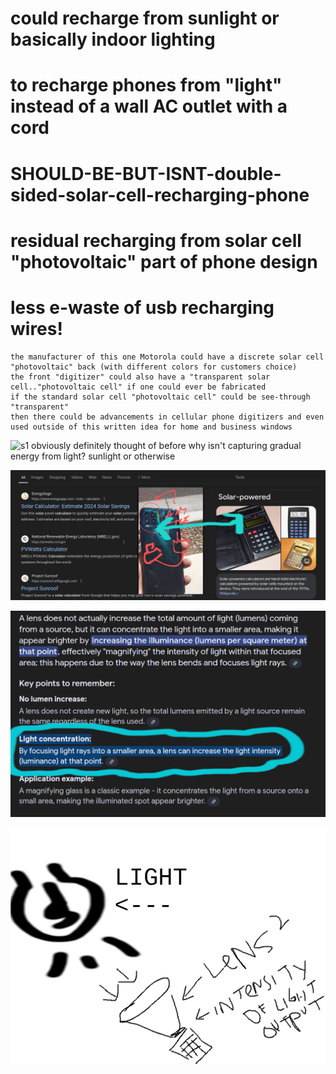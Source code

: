# could recharge from sunlight or basically indoor lighting 

# to recharge phones from "light" instead of a wall AC outlet with a cord

# SHOULD-BE-BUT-ISNT-double-sided-solar-cell-recharging-phone

# residual recharging from solar cell "photovoltaic" part of phone design

# less e-waste of usb recharging wires!
```
the manufacturer of this one Motorola could have a discrete solar cell "photovoltaic" back (with different colors for customers choice)
the front "digitizer" could also have a "transparent solar cell.."photovoltaic cell" if one could ever be fabricated
if the standard solar cell "photovoltaic cell" could be see-through "transparent"
then there could be advancements in cellular phone digitizers and even used outside of this written idea for home and business windows
```
![s1](https://github.com/c4pt000/double-sided-solar-cell-recharging-phone/blob/main/ezgif-1-a6ca557c20.gif)
obviously definitely thought of before why isn't capturing gradual energy from light? sunlight or otherwise


![s1](https://raw.githubusercontent.com/c4pt00/double-sided-solar-cell-recharging-phone/refs/heads/main/1970s.png)

![s1](https://raw.githubusercontent.com/c4pt00/double-sided-solar-cell-recharging-phone/refs/heads/main/increase-inside-of-small-area.png)

![s1](https://raw.githubusercontent.com/c4pt00/double-sided-solar-cell-recharging-phone/refs/heads/main/intensity-of-a-laser.png)
